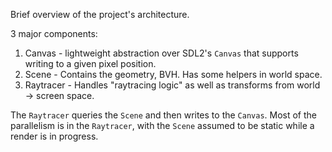 Brief overview of the project's architecture.

3 major components:
1. Canvas - lightweight abstraction over SDL2's `Canvas` that supports writing to a given pixel position.
2. Scene - Contains the geometry, BVH. Has some helpers in world space.
3. Raytracer - Handles "raytracing logic" as well as transforms from world -> screen space.


The `Raytracer` queries the `Scene` and then writes to the `Canvas`. Most of the parallelism is in the `Raytracer`, with the `Scene` assumed to be static while a render is in progress.

